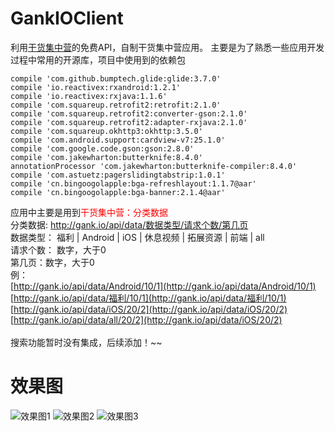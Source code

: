 # GankIOClient
利用[干货集中营](http://gank.io/api)的免费API，自制干货集中营应用。
主要是为了熟悉一些应用开发过程中常用的开源库，项目中使用到的依赖包
```
compile 'com.github.bumptech.glide:glide:3.7.0'
compile 'io.reactivex:rxandroid:1.2.1'
compile 'io.reactivex:rxjava:1.1.6'
compile 'com.squareup.retrofit2:retrofit:2.1.0'
compile 'com.squareup.retrofit2:converter-gson:2.1.0'
compile 'com.squareup.retrofit2:adapter-rxjava:2.1.0'
compile 'com.squareup.okhttp3:okhttp:3.5.0'
compile 'com.android.support:cardview-v7:25.1.0'
compile 'com.google.code.gson:gson:2.8.0'
compile 'com.jakewharton:butterknife:8.4.0'
annotationProcessor 'com.jakewharton:butterknife-compiler:8.4.0'
compile 'com.astuetz:pagerslidingtabstrip:1.0.1'
compile 'cn.bingoogolapple:bga-refreshlayout:1.1.7@aar'
compile 'cn.bingoogolapple:bga-banner:2.1.4@aar'
```
应用中主要是用到<font color=red>干货集中营：分类数据</font></br>
分类数据: http://gank.io/api/data/数据类型/请求个数/第几页</br>
数据类型： 福利 | Android | iOS | 休息视频 | 拓展资源 | 前端 | all</br>
请求个数： 数字，大于0</br>
第几页：数字，大于0</br>
例：</br>
[http://gank.io/api/data/Android/10/1](http://gank.io/api/data/Android/10/1)</br>
[http://gank.io/api/data/福利/10/1](http://gank.io/api/data/福利/10/1)</br>
[http://gank.io/api/data/iOS/20/2](http://gank.io/api/data/iOS/20/2)</br>
[http://gank.io/api/data/all/20/2](http://gank.io/api/data/iOS/20/2)</br>
</br>
搜索功能暂时没有集成，后续添加！~~</br>

# 效果图
![效果图1](https://github.com/onlyloveyd/GankIOClient/tree/master/gif/GIF1.gif)
![效果图2](https://github.com/onlyloveyd/GankIOClient/tree/master/gif/GIF2.gif)
![效果图3](https://github.com/onlyloveyd/GankIOClient/tree/master/gif/GIF3.gif)









